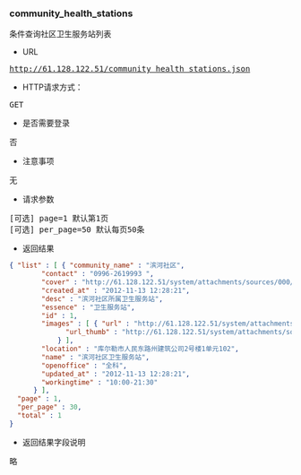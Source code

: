 ### community_health_stations
<pre>
条件查询社区卫生服务站列表
</pre>

* URL
<pre>
<a href="http://61.128.122.51/community_health_stations.json" target="_blank">http://61.128.122.51/community_health_stations.json</a>
</pre>

* HTTP请求方式：
<pre>
GET
</pre>

* 是否需要登录
<pre>
否
</pre>

* 注意事项
<pre>
无
</pre>

* 请求参数
<pre>
[可选] page=1 默认第1页  
[可选] per_page=50 默认每页50条
</pre>

* 返回结果
```json
{ "list" : [ { "community_name" : "滨河社区",
        "contact" : "0996-2619993 ",
        "cover" : "http://61.128.122.51/system/attachments/sources/000/000/083/thumb/%E7%A4%BE%E5%8C%BA%E5%8D%AB%E7%94%9F%E6%9C%8D%E5%8A%A1%E7%AB%99Logo.jpg?1352780900",
        "created_at" : "2012-11-13 12:28:21",
        "desc" : "滨河社区所属卫生服务站",
        "essence" : "卫生服务站",
        "id" : 1,
        "images" : [ { "url" : "http://61.128.122.51/system/attachments/sources/000/000/083/large/%E7%A4%BE%E5%8C%BA%E5%8D%AB%E7%94%9F%E6%9C%8D%E5%8A%A1%E7%AB%99Logo.jpg?1352780900",
              "url_thumb" : "http://61.128.122.51/system/attachments/sources/000/000/083/thumb/%E7%A4%BE%E5%8C%BA%E5%8D%AB%E7%94%9F%E6%9C%8D%E5%8A%A1%E7%AB%99Logo.jpg?1352780900"
            } ],
        "location" : "库尔勒市人民东路州建筑公司2号楼1单元102",
        "name" : "滨河社区卫生服务站",
        "openoffice" : "全科",
        "updated_at" : "2012-11-13 12:28:21",
        "workingtime" : "10:00-21:30"
      } ],
  "page" : 1,
  "per_page" : 30,
  "total" : 1
}
```

* 返回结果字段说明
<pre>
略
</pre>



